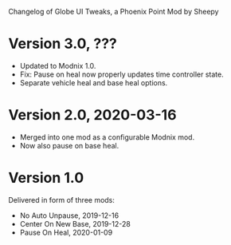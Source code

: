 Changelog of Globe UI Tweaks, a Phoenix Point Mod by Sheepy

# Version 3.0, ???

* Updated to Modnix 1.0.
* Fix: Pause on heal now properly updates time controller state.
* Separate vehicle heal and base heal options.

# Version 2.0, 2020-03-16

* Merged into one mod as a configurable Modnix mod.
* Now also pause on base heal.

# Version 1.0

Delivered in form of three mods:

* No Auto Unpause, 2019-12-16
* Center On New Base, 2019-12-28
* Pause On Heal, 2020-01-09